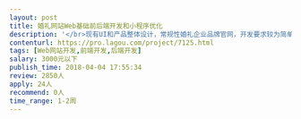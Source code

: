 ```yaml
---                
layout: post       
title: 婚礼网站Web基础前后端开发和小程序优化           
description: '</br>现有UI和产品整体设计，常规性婚礼企业品牌官网，开发要求较为简单。</br>一、项目描述</br>婚礼类企业web开发，可以PC、移动端自适应页面（HTML），功能性开发是前端的联系方式窗口展示，主要让目标客户浏览网站后留下联系方式，目前已做完整的小程序设计并上线，只需要进行简单的整体优化。</br>二、主要功能</br>页面展示、联系方式（预留）</br>三、参考网站</br>美薇亭婚礼</br>四、人员要求</br>1.有过相关网站经验的优先</br>'     
contenturl: https://pro.lagou.com/project/7125.html      
tags: [Web网站开发,前端开发,后端开发]            
salary: 3000元以下          
publish_time: 2018-04-04 17:55:34         
review: 2850人                   
apply: 24人                   
recommend: 0人                   
time_range: 1-2周              
---                 
```

